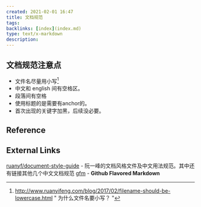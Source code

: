 ```yaml
---
created: 2021-02-01 16:47
title: 文档规范
tags:
backlinks: [index](index.md)
type: text/x-markdown
description: 
---
```

## 文档规范注意点
* 文件名尽量用小写[^1]
* 中文和 english 间有空格区。
* 段落间有空格
* 使用标题的是需要有anchor的。
* 首次出现的关键字加黑，后续没必要。

## Reference
[^1]: http://www.ruanyifeng.com/blog/2017/02/filename-should-be-lowercase.html " 为什么文件名要小写？ "

## External Links
[ruanyf/document-style-guide](https://github.com/ruanyf/document-style-guide) - 阮一峰的文档风格文件及中文用法规范。其中还有链接其他几个中文文档规范
[gfm](https://github.github.com/gfm/#overview) - **Github Flavored Markdown**

